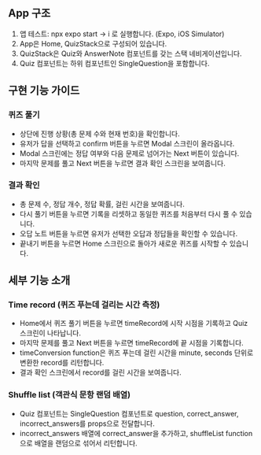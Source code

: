 ## App 구조

1. 앱 테스트: npx expo start -> i 로 실행합니다. (Expo, iOS Simulator)
2. App은 Home, QuizStack으로 구성되어 있습니다.
3. QuizStack은 Quiz와 AnswerNote 컴포넌트를 갖는 스택 네비게이션입니다.
4. Quiz 컴포넌트는 하위 컴포넌트인 SingleQuestion을 포함합니다.

## 구현 기능 가이드

### 퀴즈 풀기

- 상단에 진행 상황(총 문제 수와 현재 번호)을 확인합니다.
- 유저가 답을 선택하고 confirm 버튼을 누르면 Modal 스크린이 올라옵니다.
- Modal 스크린에는 정답 여부와 다음 문제로 넘어가는 Next 버튼이 있습니다.
- 마지막 문제를 풀고 Next 버튼을 누르면 결과 확인 스크린을 보여줍니다.

### 결과 확인

- 총 문제 수, 정답 개수, 정답 확률, 걸린 시간을 보여줍니다.
- 다시 풀기 버튼을 누르면 기록을 리셋하고 동일한 퀴즈를 처음부터 다시 풀 수 있습니다.
- 오답 노트 버튼을 누르면 유저가 선택한 오답과 정답들을 확인할 수 있습니다.
- 끝내기 버튼을 누르면 Home 스크린으로 돌아가 새로운 퀴즈를 시작할 수 있습니다.

## 세부 기능 소개

### Time record (퀴즈 푸는데 걸리는 시간 측정)

- Home에서 퀴즈 풀기 버튼을 누르면 timeRecord에 시작 시점을 기록하고 Quiz 스크린이 나타납니다.
- 마지막 문제를 풀고 Next 버튼을 누르면 timeRecord에 끝 시점을 기록합니다.
- timeConversion function은 퀴즈 푸는데 걸린 시간을 minute, seconds 단위로 변환한 record를 리턴합니다.
- 결과 확인 스크린에서 record를 걸린 시간을 보여줍니다.

### Shuffle list (객관식 문항 랜덤 배열)

- Quiz 컴포넌트는 SingleQuestion 컴포넌트로 question, correct_answer, incorrect_answers를 props으로 전달합니다.
- incorrect_answers 배열에 correct_answer을 추가하고, shuffleList function으로 배열을 랜덤으로 섞어서 리턴합니다.
